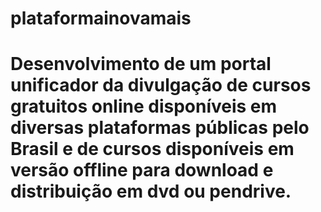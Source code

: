 # plataformainovamais
#  Desenvolvimento de um portal unificador da divulgação de cursos gratuitos online disponíveis em diversas plataformas públicas pelo Brasil e de cursos disponíveis em versão offline para download e distribuição em dvd ou pendrive.
